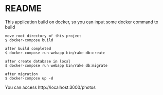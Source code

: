 # README

This application build on docker, so you can input some docker command to build

```
move root directory of this project
$ docker-compose build

after build completed
$ docker-compose run webapp bin/rake db:create

after create database in local
$ docker-compose run webapp bin/rake db:migrate

after migration
$ docker-compose up -d
```

You can access http://localhost:3000/photos
